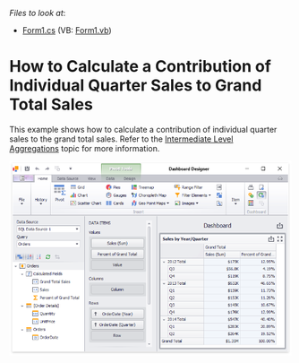 <!-- default file list -->
*Files to look at*:

* [Form1.cs](./CS/Dashboard_AggrPercentOfTotal/Form1.cs) (VB: [Form1.vb](./VB/Dashboard_AggrPercentOfTotal/Form1.vb))
<!-- default file list end -->
# How to Calculate a Contribution of Individual Quarter Sales to Grand Total Sales


This example shows how to calculate a contribution of individual quarter sales to the grand total sales. Refer to the [Intermediate Level Aggregations](https://docs.devexpress.com/Dashboard/115870) topic for more information.

![screenshot](/images/screenshot.png)
